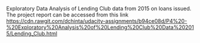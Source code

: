 Exploratory Data Analysis of Lending Club data from 2015 on loans issued. The project report can be accessed from this link 
https://cdn.rawgit.com/dchinta/udacity-assignments/b94ce08d/P4%20-%20Exploratory%20Analysis%20of%20Lending%20Club%20Data%202015/Lending_Club.html
